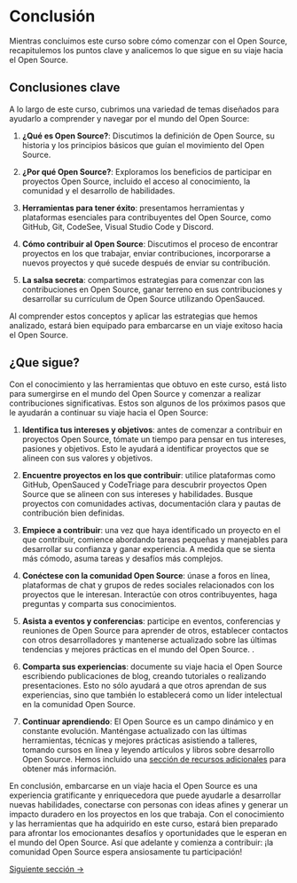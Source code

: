 # Conclusión

Mientras concluimos este curso sobre cómo comenzar con el Open Source, recapitulemos los puntos clave y analicemos lo que sigue en su viaje hacia el Open Source.

## Conclusiones clave

A lo largo de este curso, cubrimos una variedad de temas diseñados para ayudarlo a comprender y navegar por el mundo del Open Source:

1. **¿Qué es Open Source?**: Discutimos la definición de Open Source, su historia y los principios básicos que guían el movimiento del Open Source.

2. **¿Por qué Open Source?**: Exploramos los beneficios de participar en proyectos Open Source, incluido el acceso al conocimiento, la comunidad y el desarrollo de habilidades.

3. **Herramientas para tener éxito**: presentamos herramientas y plataformas esenciales para contribuyentes del Open Source, como GitHub, Git, CodeSee, Visual Studio Code y Discord.

4. **Cómo contribuir al Open Source**: Discutimos el proceso de encontrar proyectos en los que trabajar, enviar contribuciones, incorporarse a nuevos proyectos y qué sucede después de enviar su contribución.

5. **La salsa secreta**: compartimos estrategias para comenzar con las contribuciones en Open Source, ganar terreno en sus contribuciones y desarrollar su currículum de Open Source utilizando OpenSauced.

Al comprender estos conceptos y aplicar las estrategias que hemos analizado, estará bien equipado para embarcarse en un viaje exitoso hacia el Open Source.

## ¿Que sigue?

Con el conocimiento y las herramientas que obtuvo en este curso, está listo para sumergirse en el mundo del Open Source y comenzar a realizar contribuciones significativas. Estos son algunos de los próximos pasos que le ayudarán a continuar su viaje hacia el Open Source:

1. **Identifica tus intereses y objetivos**: antes de comenzar a contribuir en proyectos Open Source, tómate un tiempo para pensar en tus intereses, pasiones y objetivos. Esto le ayudará a identificar proyectos que se alineen con sus valores y objetivos.

2. **Encuentre proyectos en los que contribuir**: utilice plataformas como GitHub, OpenSauced y CodeTriage para descubrir proyectos Open Source que se alineen con sus intereses y habilidades. Busque proyectos con comunidades activas, documentación clara y pautas de contribución bien definidas.

3. **Empiece a contribuir**: una vez que haya identificado un proyecto en el que contribuir, comience abordando tareas pequeñas y manejables para desarrollar su confianza y ganar experiencia. A medida que se sienta más cómodo, asuma tareas y desafíos más complejos.

4. **Conéctese con la comunidad Open Source**: únase a foros en línea, plataformas de chat y grupos de redes sociales relacionados con los proyectos que le interesan. Interactúe con otros contribuyentes, haga preguntas y comparta sus conocimientos.

5. **Asista a eventos y conferencias**: participe en eventos, conferencias y reuniones de Open Source para aprender de otros, establecer contactos con otros desarrolladores y mantenerse actualizado sobre las últimas tendencias y mejores prácticas en el mundo del Open Source. .

6. **Comparta sus experiencias**: documente su viaje hacia el Open Source escribiendo publicaciones de blog, creando tutoriales o realizando presentaciones. Esto no sólo ayudará a que otros aprendan de sus experiencias, sino que también lo establecerá como un líder intelectual en la comunidad Open Source.

7. **Continuar aprendiendo**: El Open Source es un campo dinámico y en constante evolución. Manténgase actualizado con las últimas herramientas, técnicas y mejores prácticas asistiendo a talleres, tomando cursos en línea y leyendo artículos y libros sobre desarrollo Open Source. Hemos incluido una [sección de recursos adicionales](08-recursos-adicionales.md) para obtener más información.

En conclusión, embarcarse en un viaje hacia el Open Source es una experiencia gratificante y enriquecedora que puede ayudarle a desarrollar nuevas habilidades, conectarse con personas con ideas afines y generar un impacto duradero en los proyectos en los que trabaja. Con el conocimiento y las herramientas que ha adquirido en este curso, estará bien preparado para afrontar los emocionantes desafíos y oportunidades que le esperan en el mundo del Open Source. Así que adelante y comienza a contribuir: ¡la comunidad Open Source espera ansiosamente tu participación!

[Siguiente sección ->](10-glosario.md)
